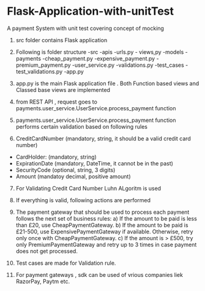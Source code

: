 # Flask-Application-with-unitTest
A payment System with unit test covering concept of mocking


1) src folder contains Flask application
2) Following is folder structure
      -src 
        -apis
           -urls.py
           - views,py
        -models
        -payments
           -cheap_payment.py
           -expensive_payment.py
           -premium_payment.py
           -user_service.py
           -validations.py
        -test_cases
           -test_validations.py
        -app.py
        
        
        
3) app.py is the main Flask application file . Both Function based views and Classed base views are implemented
4) from REST API , request goes to payments.user_service.UserService.process_payment function
5) payments.user_service.UserService.process_payment function performs certain validation based on following rules

6)  CreditCardNumber (mandatory, string, it should be a valid credit card number)
- CardHolder: (mandatory, string)
- ExpirationDate (mandatory, DateTime, it cannot be in the past)
- SecurityCode (optional, string, 3 digits)
- Amount (mandatoy decimal, positive amount)


7) For Validating Credit Card Number Luhn ALgoritm is used

8) If everything is valid, following actions are performed

9) The payment gateway that should be used to process each payment follows the next set of
    business rules:
    a) If the amount to be paid is less than £20, use CheapPaymentGateway.
    b) If the amount to be paid is £21-500, use ExpensivePaymentGateway if available.
    Otherwise, retry only once with CheapPaymentGateway.
    c) If the amount is > £500, try only PremiumPaymentGateway and retry up to 3 times
    in case payment does not get processed.
10) Test cases are made for Validation rule.
11) For payment gateways , sdk can be used of vrious companies liek RazorPay, Paytm etc.
